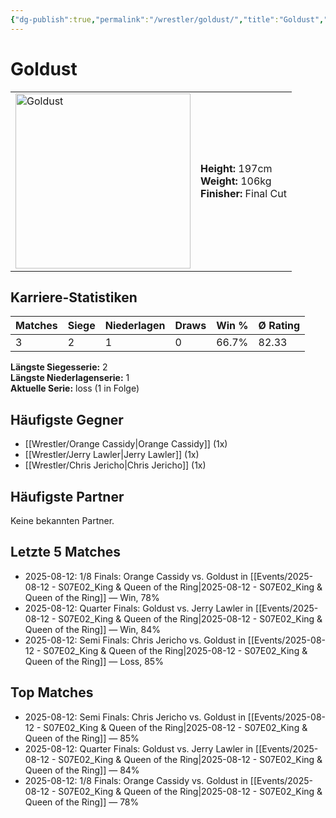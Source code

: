 ```yaml
---
{"dg-publish":true,"permalink":"/wrestler/goldust/","title":"Goldust","tags":["wrestler"],"noteIcon":""}
---
```



# Goldust

<table>
        <tr>
        <td><img src="https://github.com/CptSpaulding1980/choke-slam-wrestling/releases/download/images/Goldust.png" width="280" alt="Goldust"></td>
        <td>
        <b>Height:</b> 197cm<br>
        <b>Weight:</b> 106kg<br>
        <b>Finisher:</b> Final Cut<br>
        </td>
        </tr>
        </table>
        

## Karriere-Statistiken

| Matches | Siege | Niederlagen | Draws | Win % | Ø Rating |
|---------|-------|-------------|-------|-------|-----------|
| 3 | 2 | 1 | 0 | 66.7% | 82.33 |

**Längste Siegesserie:** 2<br>**Längste Niederlagenserie:** 1<br>**Aktuelle Serie:** loss (1 in Folge)


## Häufigste Gegner
- [[Wrestler/Orange Cassidy\|Orange Cassidy]] (1x)
- [[Wrestler/Jerry Lawler\|Jerry Lawler]] (1x)
- [[Wrestler/Chris Jericho\|Chris Jericho]] (1x)

## Häufigste Partner
Keine bekannten Partner.

## Letzte 5 Matches
- 2025-08-12: 1/8 Finals: Orange Cassidy vs. Goldust in [[Events/2025-08-12 - S07E02_King & Queen of the Ring\|2025-08-12 - S07E02_King & Queen of the Ring]] — Win, 78%
- 2025-08-12: Quarter Finals: Goldust vs. Jerry Lawler in [[Events/2025-08-12 - S07E02_King & Queen of the Ring\|2025-08-12 - S07E02_King & Queen of the Ring]] — Win, 84%
- 2025-08-12: Semi Finals: Chris Jericho vs. Goldust in [[Events/2025-08-12 - S07E02_King & Queen of the Ring\|2025-08-12 - S07E02_King & Queen of the Ring]] — Loss, 85%

## Top Matches
- 2025-08-12: Semi Finals: Chris Jericho vs. Goldust in [[Events/2025-08-12 - S07E02_King & Queen of the Ring\|2025-08-12 - S07E02_King & Queen of the Ring]] — 85%
- 2025-08-12: Quarter Finals: Goldust vs. Jerry Lawler in [[Events/2025-08-12 - S07E02_King & Queen of the Ring\|2025-08-12 - S07E02_King & Queen of the Ring]] — 84%
- 2025-08-12: 1/8 Finals: Orange Cassidy vs. Goldust in [[Events/2025-08-12 - S07E02_King & Queen of the Ring\|2025-08-12 - S07E02_King & Queen of the Ring]] — 78%
